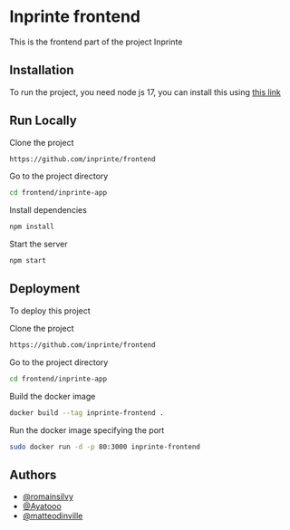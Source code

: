 
# Inprinte frontend

This is the frontend part of the project Inprinte



## Installation

To run the project, you need node js 17, you can install this using 
[this link](https://phoenixnap.com/kb/update-node-js-version)
    
## Run Locally

Clone the project

```bash
https://github.com/inprinte/frontend
```

Go to the project directory

```bash
cd frontend/inprinte-app
```

Install dependencies

```bash
npm install
```

Start the server

```bash
npm start
```


## Deployment

To deploy this project

Clone the project 

```bash
https://github.com/inprinte/frontend
```

Go to the project directory

```bash
cd frontend/inprinte-app
```

Build the docker image

```bash
docker build --tag inprinte-frontend .
```

Run the docker image specifying the port 

```bash
sudo docker run -d -p 80:3000 inprinte-frontend
```

## Authors

- [@romainsilvy](https://github.com/romainsilvy)
- [@Ayatooo](https://github.com/Ayatooo)
- [@matteodinville](https://github.com/matteodinville)

